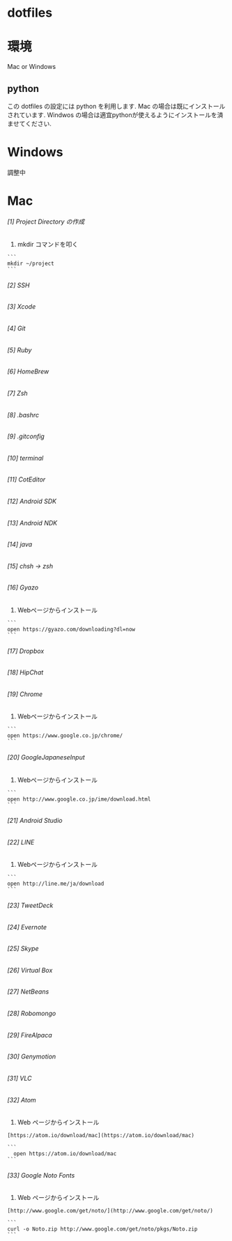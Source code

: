 dotfiles
========

# 環境
  Mac or Windows

## python
  この dotfiles の設定には python を利用します.
  Mac の場合は既にインストールされています.
  Windwos の場合は適宜pythonが使えるようにインストールを済ませてください.

# Windows

  調整中

# Mac

###### [1] Project Directory の作成

  1. mkdir コマンドを叩く

    ```
    mkdir ~/project
    ```

###### [2] SSH
###### [3] Xcode
###### [4] Git
###### [5] Ruby
###### [6] HomeBrew
###### [7] Zsh
###### [8] .bashrc
###### [9] .gitconfig
###### [10] terminal
###### [11] CotEditor
###### [12] Android SDK
###### [13] Android NDK
###### [14] java
###### [15] chsh -> zsh
###### [16] Gyazo

  1. Webページからインストール

    ```
    open https://gyazo.com/downloading?dl=now
    ```

###### [17] Dropbox
###### [18] HipChat
###### [19] Chrome

  1. Webページからインストール

    ```
    open https://www.google.co.jp/chrome/
    ```

###### [20] GoogleJapaneseInput

  1. Webページからインストール

    ```
    open http://www.google.co.jp/ime/download.html
    ```

###### [21] Android Studio
###### [22] LINE

  1. Webページからインストール

    ```
    open http://line.me/ja/download
    ```

###### [23] TweetDeck
###### [24] Evernote
###### [25] Skype
###### [26] Virtual Box
###### [27] NetBeans
###### [28] Robomongo
###### [29] FireAlpaca
###### [30] Genymotion
###### [31] VLC
###### [32] Atom

  1. Web ページからインストール

    [https://atom.io/download/mac](https://atom.io/download/mac)

    ```
	  open https://atom.io/download/mac
    ```

###### [33] Google Noto Fonts

  1. Web ページからインストール

    [http://www.google.com/get/noto/](http://www.google.com/get/noto/)

    ```
    curl -o Noto.zip http://www.google.com/get/noto/pkgs/Noto.zip
    ```

